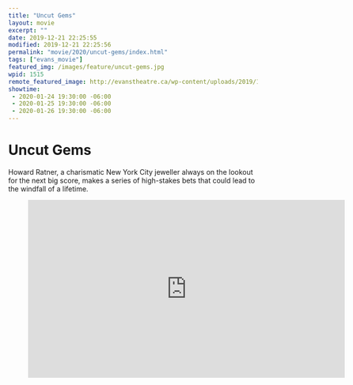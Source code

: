 ```yaml
---
title: "Uncut Gems"
layout: movie
excerpt: ""
date: 2019-12-21 22:25:55
modified: 2019-12-21 22:25:56
permalink: "movie/2020/uncut-gems/index.html"
tags: ["evans_movie"]
featured_img: /images/feature/uncut-gems.jpg
wpid: 1515
remote_featured_image: http://evanstheatre.ca/wp-content/uploads/2019/12/uncut-gems.jpg
showtime: 
 - 2020-01-24 19:30:00 -06:00
 - 2020-01-25 19:30:00 -06:00
 - 2020-01-26 19:30:00 -06:00
---
```


# Uncut Gems

Howard Ratner, a charismatic New York City jeweller always on the lookout for the next big score, makes a series of high-stakes bets that could lead to the windfall of a lifetime.

<figure class="wp-block-embed-youtube wp-block-embed is-type-video is-provider-youtube wp-embed-aspect-16-9 wp-has-aspect-ratio"><div class="wp-block-embed__wrapper"><span class="embed-youtube" style="text-align:center; display: block;"><iframe allowfullscreen="true" class="youtube-player" height="360" loading="lazy" sandbox="allow-scripts allow-same-origin allow-popups allow-presentation" src="https://www.youtube.com/embed/vTfJp2Ts9X8?version=3&rel=1&showsearch=0&showinfo=1&iv_load_policy=1&fs=1&hl=en-US&autohide=2&wmode=transparent" style="border:0;" width="640"></iframe></span></div></figure>